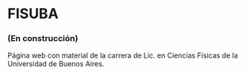 # FISUBA
### (En construcción)

Página web con material de la carrera de Lic. en Ciencias Físicas de la Universidad de Buenos Aires.
